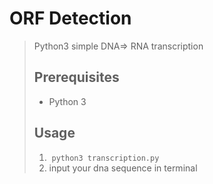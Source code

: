 # ORF Detection

> Python3 simple DNA=> RNA transcription
> 
> ## Prerequisites
> 
> *   Python 3
> 
> ## Usage
> 
> 1.   `python3 transcription.py`
> 2. input your dna sequence in terminal
